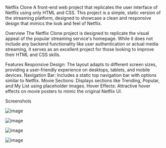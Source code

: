 Netflix Clone
A front-end web project that replicates the user interface of Netflix using only HTML and CSS. 
This project is a simple, static version of the streaming platform, designed to showcase a clean and responsive design that mimics the look and feel of Netflix.

Overview
The Netflix Clone project is designed to replicate the visual appeal of the popular streaming service's homepage.
While it does not include any backend functionality like user authentication or actual media streaming, it serves as an excellent project for those looking to improve their HTML and CSS skills.

Features
Responsive Design: The layout adapts to different screen sizes, providing a user-friendly experience on desktops, tablets, and mobile devices.
Navigation Bar: Includes a static top navigation bar with options similar to Netflix.
Movie Sections: Displays sections like Trending, Popular, and My List using placeholder images.
Hover Effects: Attractive hover effects on movie posters to mimic the original Netflix UI.


Screenshots

![image](https://github.com/user-attachments/assets/6731c38d-62e4-4740-bf55-385f7a2d8c55)

![image](https://github.com/user-attachments/assets/a5c0db64-6369-40d0-b0fa-a7f979c840b6)

![image](https://github.com/user-attachments/assets/54ce4839-2577-41f4-852c-9b74d6558d16)

![image](https://github.com/user-attachments/assets/87fa892c-276e-4770-8358-c17af61a5040)



